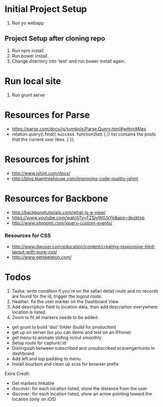 # Initial Project Setup

1. Run yo webapp

## Project Setup after cloning repo

1. Run npm install.
2. Run bower install.
3. Change directory into 'test' and run bower install again.

# Run local site
1. Run grunt serve

# Resources for Parse
* https://parse.com/docs/js/symbols/Parse.Query.html#withinMiles
* relation.query().find({
  success: function(list) {
    // list contains the posts that the current user likes.
  }
});

# Resources for jshint

* http://www.jshint.com/docs/
* http://blog.teamtreehouse.com/improving-code-quality-jshint

# Resources for Backbone

* http://backbonetutorials.com/what-is-a-view/
* https://www.youtube.com/watch?v=FZSjvWtUxYk&app=desktop
* http://www.sitepoint.com/jquery-custom-events/

### Resources for CSS
* http://www.dwuser.com/education/content/creating-responsive-tiled-layout-with-pure-css/
* http://www.getskeleton.com/

# Todos
 
1. Tasha: write condition if you're on the safari detail route and no records are found for the id, trigger the logout route.
2. Heather: fix the user marker on the Dashboard View
3. Add description field to location data, then add description everywhere location is listed.
4. Zoom to fit all markers needs to be added.

* get grunt to build 'dist' folder (build for production)
* get up on server (so you can demo and test on an iPhone)
* get menu to animate sliding in/out smoothly
* Setup route for capture/:id
* Distinguish between subscribed and unsubscribed scavengerhunts in dashboard
* Add left and top padding to menu.
* Install bourbon and clean up scss for browser prefix

Extra Credit: 
* Get markers linkable
* discover: for each location listed, show the distance from the user
* discover: for each location listed, show an arrow pointing toward the location (only on iOS)




